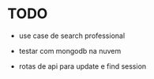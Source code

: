# TODO

- use case de search professional


- testar com mongodb na nuvem
- rotas de api para update e find session